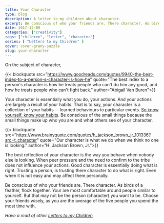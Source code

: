 ```yaml
---
title: Your Character
type: blog
description: A letter to my children about character.
excerpt: Be conscious of who your friends are. There character. As birds of a feather, flock together. Your are most comfortable around people similar to yourself. But that may not be the person (character) you want to be. Choose your friends wisely, as you are the average of the five people you spend the most time with.
date: 2017-12-09
categories: ["creativity"]
tags: ["children", "letter", "character"]
series: [ "Letters to my Children" ]
cover: cover-grany-puzzle
slug: your-character
---
```


On the subject of character,

{{< blockquote src="https://www.goodreads.com/quotes/9940-the-best-index-to-a-person-s-character-is-how-he" quote="The best index to a person's character is how he treats people who can't do him any good, and how he treats people who can't fight back." author="Abigail Van Buren">}}

Your character is essentially what you do, your actions. And your actions are largely a result of your habits. That is to say, your character is a collection of your habits -- learned behaviours to particular events. [So know yourself, know your habits](/blog/know-be-love-yourself/). Be conscious of the small things because the small things make up who you are and what others see of your character.

{{< blockquote src="https://www.brainyquote.com/quotes/h_jackson_brown_jr_101336?src=t_character" quote="Our character is what we do when we think no one is looking." author="H. Jackson Brown, Jr.">}}

The best reflection of your character is the way you behave when nobody else is looking. When peer pressure and the need to confirm to the tribe does not influence your actions. Good character is essentially doing what is right. Trusting a person, is trusting there character to do what is right. Even when it is not easy and may affect them personally.

Be conscious of who your friends are. There character. As birds of a feather, flock together. Your are most comfortable around people similar to yourself. But that may not be the person (character) you want to be. Choose your friends wisely, as you are the average of the five people you spend the most time with.

_Have a read of other [Letters to my Children](/series/letters-to-my-children)_